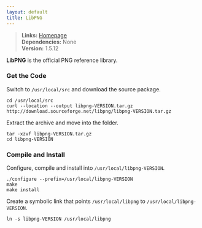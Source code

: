 ```yaml
---
layout: default
title: LibPNG
---
```



> **Links:** [Homepage](http://www.libpng.org/pub/png/libpng.html)  
> **Dependencies:** None  
> **Version:** <span id="version">1.5.12</span>


**LibPNG** is the official PNG reference library.


### Get the Code

Switch to `/usr/local/src` and download the source package.

	cd /usr/local/src
	curl --location --output libpng-VERSION.tar.gz http://download.sourceforge.net/libpng/libpng-VERSION.tar.gz

Extract the archive and move into the folder.

	tar -xzvf libpng-VERSION.tar.gz
	cd libpng-VERSION


### Compile and Install

Configure, compile and install into `/usr/local/libpng-VERSION`.

	./configure --prefix=/usr/local/libpng-VERSION
	make
	make install

Create a symbolic link that points `/usr/local/libpng` to `/usr/local/libpng-VERSION`.

	ln -s libpng-VERSION /usr/local/libpng
